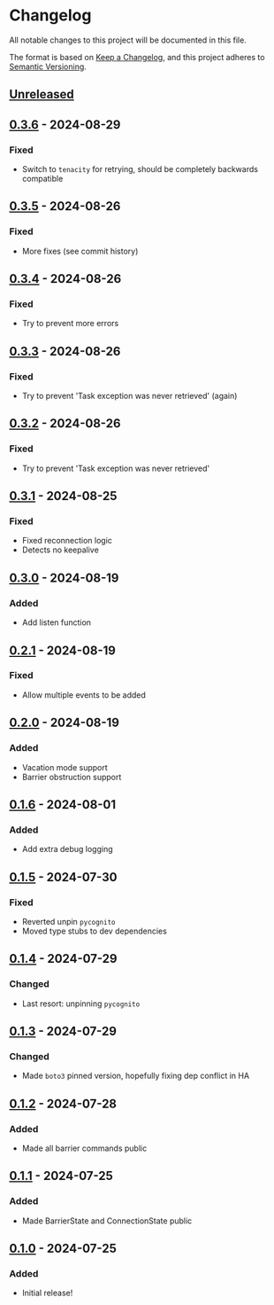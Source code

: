 # Changelog
All notable changes to this project will be documented in this file.

The format is based on [Keep a Changelog](https://keepachangelog.com/en/1.0.0/), and this project adheres to [Semantic Versioning](https://semver.org/spec/v2.0.0.html).

## [Unreleased]

## [0.3.6] - 2024-08-29
### Fixed
- Switch to `tenacity` for retrying, should be completely backwards compatible

## [0.3.5] - 2024-08-26
### Fixed
- More fixes (see commit history)

## [0.3.4] - 2024-08-26
### Fixed
- Try to prevent more errors

## [0.3.3] - 2024-08-26
### Fixed
- Try to prevent 'Task exception was never retrieved' (again)

## [0.3.2] - 2024-08-26
### Fixed
- Try to prevent 'Task exception was never retrieved'

## [0.3.1] - 2024-08-25
### Fixed
- Fixed reconnection logic
- Detects no keepalive

## [0.3.0] - 2024-08-19
### Added
- Add listen function

## [0.2.1] - 2024-08-19
### Fixed
- Allow multiple events to be added

## [0.2.0] - 2024-08-19
### Added
- Vacation mode support
- Barrier obstruction support

## [0.1.6] - 2024-08-01
### Added
- Add extra debug logging

## [0.1.5] - 2024-07-30
### Fixed
- Reverted unpin `pycognito`
- Moved type stubs to dev dependencies

## [0.1.4] - 2024-07-29
### Changed
- Last resort: unpinning `pycognito`

## [0.1.3] - 2024-07-29
### Changed
- Made `boto3` pinned version, hopefully fixing dep conflict in HA

## [0.1.2] - 2024-07-28
### Added
- Made all barrier commands public

## [0.1.1] - 2024-07-25
### Added
- Made BarrierState and ConnectionState public

## [0.1.0] - 2024-07-25
### Added
- Initial release!

[Unreleased]: https://github.com/IceBotYT/nice-go/compare/0.3.6...master
[0.3.6]: https://github.com/IceBotYT/nice-go/compare/0.3.5...0.3.6
[0.3.5]: https://github.com/IceBotYT/nice-go/compare/0.3.4...0.3.5
[0.3.4]: https://github.com/IceBotYT/nice-go/compare/0.3.3...0.3.4
[0.3.3]: https://github.com/IceBotYT/nice-go/compare/0.3.2...0.3.3
[0.3.2]: https://github.com/IceBotYT/nice-go/compare/0.3.1...0.3.2
[0.3.1]: https://github.com/IceBotYT/nice-go/compare/0.3.0...0.3.1
[0.3.0]: https://github.com/IceBotYT/nice-go/compare/0.2.1...0.3.0
[0.2.1]: https://github.com/IceBotYT/nice-go/compare/0.2.0...0.2.1
[0.2.0]: https://github.com/IceBotYT/nice-go/compare/0.1.6...0.2.0
[0.1.6]: https://github.com/IceBotYT/nice-go/compare/0.1.5...0.1.6
[0.1.5]: https://github.com/IceBotYT/nice-go/compare/0.1.4...0.1.5
[0.1.4]: https://github.com/IceBotYT/nice-go/compare/0.1.3...0.1.4
[0.1.3]: https://github.com/IceBotYT/nice-go/compare/0.1.2...0.1.3
[0.1.2]: https://github.com/IceBotYT/nice-go/compare/0.1.1...0.1.2
[0.1.1]: https://github.com/IceBotYT/nice-go/compare/0.1.0...0.1.1
[0.1.0]: https://github.com/IceBotYT/nice-go/tree/0.1.0


